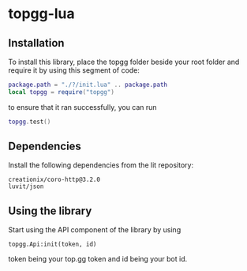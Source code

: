 # topgg-lua
## Installation
To install this library, place the topgg folder beside your root folder and require it by using this segment of code:
```lua
package.path = "./?/init.lua" .. package.path
local topgg = require("topgg")
```
to ensure that it ran successfully, you can run
```lua
topgg.test()
```

## Dependencies
Install the following dependencies from the lit repository:
```
creationix/coro-http@3.2.0
luvit/json
```

## Using the library
Start using the API component of the library by using 
```
topgg.Api:init(token, id)
```
token being your top.gg token and id being your bot id.
